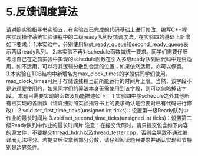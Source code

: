 # **5.反馈调度算法**

请对照实验指导书实验五，在实验四已完成的代码基础上进行修改，编写C++程序实现操作系统实验课程中的二级ready队列反馈调度法。在实验四的基础上新增如下要求：
1.本实验中，分别使用first_ready_queue和second_ready_queue表示两级ready队列。
2.本实验不再对schedule函数做统一要求。同学们需要仔细考虑自己在之前实验中实现的schedule函数在引入多级ready队列后代码中是否适用。如不适用，可以将其逻辑分散到合适的位置；如果依然适用，亦可以保留。
3.本实验在TCB结构中新增名为max_clock_times的字段供同学们使用。max_clock_times可用于存储该线程当前所能运行的时间片上限。当然，该字段不是必须要使用的，如果同学们的算法本身无需使用到该字段，则可以忽略掉该字段。
本题目需要实现的函数及功能描述如下：
1.实验四中除schedule之外其他所有已实现的各函数（请详细对照实验指导书上的要求确认是否要对已有代码进行修改）
2.void set_first_time_ticks(unsigned int ticks)：设置第一级Ready队列中作业的最长时间片
3.void set_second_time_ticks(unsigned int ticks)：设置第二级Ready队列中作业的最长时间片
注意：在提交代码时，请只提交包含如下内容的源文件，不要提交thread_hdr.h以及thread_tester.cpp，否则会导致不通过编译而无法得分。若提交后仅拿到部分分数，请仔细阅读题目要求并确认实现细节特别是边界条件。